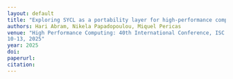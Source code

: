 ```yaml
---
layout: default
title: "Exploring SYCL as a portability layer for high-performance computing on CPUs"
authors: Hari Abram, Nikela Papadopoulou, Miquel Pericas
venue: "High Performance Computing: 40th International Conference, ISC High Performance 2025, Hamburg, Germany, June
10-13, 2025"
year: 2025
doi: 
paperurl: 
citation: 
---
```

